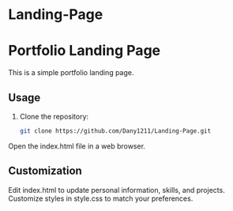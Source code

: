 # Landing-Page
# Portfolio Landing Page

This is a simple portfolio landing page.

## Usage

1. Clone the repository:

   ```bash
   git clone https://github.com/Dany1211/Landing-Page.git

Open the index.html file in a web browser.

## Customization
Edit index.html to update personal information, skills, and projects.
Customize styles in style.css to match your preferences.

